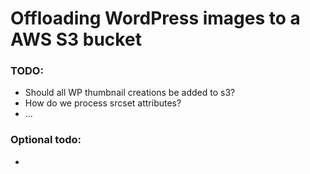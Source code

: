 # Offloading WordPress images to a AWS S3 bucket

### TODO:

- Should all WP thumbnail creations be added to s3?
- How do we process srcset attributes?
- ...

### Optional todo:

-
